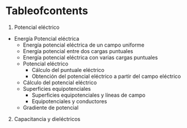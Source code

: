 # Tableofcontents

1. Potencial eléctrico
 - Energía Potencial eléctrica
 	 - Energía potencial eléctrica de un campo uniforme
	 - Energía potencial entre dos cargas puntuales
	 - Energía potencial eléctrica con varias cargas puntuales
	- Potencial eléctrico
		- Cálculo del puntuale eléctrico
		- Obtención del potencial eléctrico a partir del campo eléctrico
	- Cálculo del potencial eléctrico
	- Superficies equipotenciales
		- Superficies equipotenciales y líneas de campo
		- Equipotenciales y conductores
	- Gradiente de potencial

2. Capacitancia y dieléctricos

